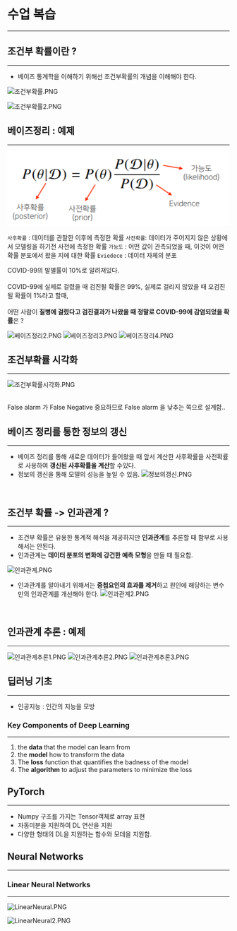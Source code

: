 
# 수업 복습
---

## 조건부 확률이란 ?
---
- 베이즈 통계학을 이해하기 위해선 조건부확률의 개념을 이해해야 한다.

![조건부확률.PNG](imgae/조건부확률.PNG)

![조건부확률2.PNG](imgae/조건부확률2.PNG)

## 베이즈정리 : 예제
---
![베이즈정리1.PNG](image/베이즈정리1.PNG)

```사후확률``` : 데이터를 관찰한 이후에 측정한 확률
```사전확률```: 데이터가 주어지지 않은 상황에서 모델링을  하기전 사전에 측정한 확률
```가능도``` : 어떤 값이 관측되었을 때, 이것이 어떤 확률 분포에서 왔을 지에 대한 확률
```Eviedece``` : 데이터 자체의 분포 



COVID-99의 발별률이 10%로 알려져있다.  
<br/>
COVID-99에 실제로 걸렸을 때 검진될 확률은 99%,  실제로 걸리지 않았을 때 오검진될 확률이 1%라고 할때,   
<br/>
어떤 사람이 **질병에 걸렸다고 검진결과가 나왔을 때 정말로 COVID-99에 감염되었을 확률**은 ?

![베이즈정리2.PNG](image/베이즈정리2.PNG)
![베이즈정리3.PNG](image/베이즈정리3.PNG)
![베이즈정리4.PNG](image/베이즈정리4.PNG)

## 조건부확률 시각화
---
![조건부확률시각화.PNG](image/조건부확률시각화.PNG)

<br/>
False alarm 가 False Negative 중요하므로 False alarm 을 낮추는 쪽으로 설계함..
<br/>

## 베이즈 정리를 통한 정보의 갱신
---
- 베이즈 정리를 통해 새로운 데이터가 들어왔을 때 앞서 계산한 사후확률을 사전확률로 사용하여 **갱신된 사후확률을 계산**할 수있다.
- 정보의 갱신을 통해 모델의 성능을 높일 수 있음.
![정보의갱신.PNG](image/정보의갱신.PNG)
<br/>

## 조건부 확률 -> 인과관계 ?
---
- 조건부 확률은 유용한 통계적 해석을   제공하지만 **인과관계**를 추론할 때 함부로 사용해서는 안된다.
- 인과관계는 **데이터 분포의 변화에 강건한 예측 모형**을 만들 때 필요함.

![인과관계.PNG](image/인과관계.PNG)
<br/>

- 인과관계를 알아내기 위해서는 **중첩요인의 효과를 제거**하고 원인에 해당하는 변수만의 인과관계를 개선해야 한다.
![인과관계2.PNG](image/인과관계2.PNG)
<br/>

## 인과관계 추론 : 예제
---
![인과관계추론1.PNG](image/인과관계추론1.PNG)
![인과관계추론2.PNG](image/인과관계추론2.PNG) 
![인과관계추론3.PNG](image/인과관계추론3.PNG)

## 딥러닝 기초
---
- 인공지능 : 인간의 지능을 모방


### Key Components of Deep Learning
---
1. the **data** that the model can learn from
2. the **model** how to transform the data
3. The **loss** function that quantifies the badness of the model
4. The **algorithm** to adjust the parameters to minimize the loss

## PyTorch
---
- Numpy 구조를 가지는 Tensor객체로 array 표현
- 자동미분을 지원하여 DL 연산을 지원
- 다양한 형태의 DL을 지원하는 함수와 모데을 지원함.

## Neural Networks
---


### Linear Neural Networks
---
![LinearNeural.PNG](image/LinearNeural.PNG)

![LinearNeural2.PNG](image/LinearNeural2.PNG)
